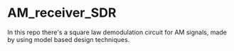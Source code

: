 # AM_receiver_SDR

In this repo there's a square law demodulation circuit for AM signals, made by using model based design techniques.

